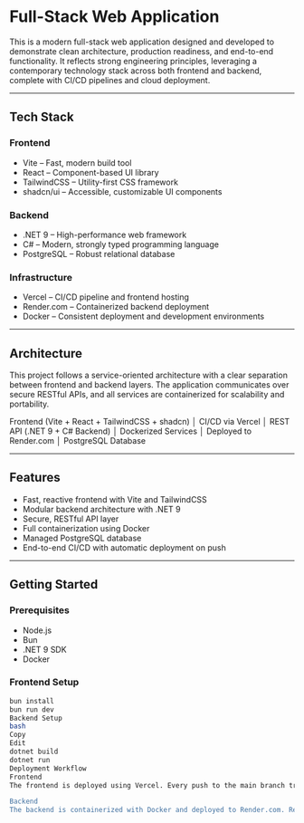 # Full-Stack Web Application

This is a modern full-stack web application designed and developed to demonstrate clean architecture, production readiness, and end-to-end functionality. It reflects strong engineering principles, leveraging a contemporary technology stack across both frontend and backend, complete with CI/CD pipelines and cloud deployment.

---

## Tech Stack

### Frontend

- Vite – Fast, modern build tool
- React – Component-based UI library
- TailwindCSS – Utility-first CSS framework
- shadcn/ui – Accessible, customizable UI components

### Backend

- .NET 9 – High-performance web framework
- C# – Modern, strongly typed programming language
- PostgreSQL – Robust relational database

### Infrastructure

- Vercel – CI/CD pipeline and frontend hosting
- Render.com – Containerized backend deployment
- Docker – Consistent deployment and development environments

---

## Architecture

This project follows a service-oriented architecture with a clear separation between frontend and backend layers. The application communicates over secure RESTful APIs, and all services are containerized for scalability and portability.

Frontend (Vite + React + TailwindCSS + shadcn)
│
CI/CD via Vercel
│
REST API
(.NET 9 + C# Backend)
│
Dockerized Services
│
Deployed to Render.com
│
PostgreSQL Database

---

## Features

- Fast, reactive frontend with Vite and TailwindCSS
- Modular backend architecture with .NET 9
- Secure, RESTful API layer
- Full containerization using Docker
- Managed PostgreSQL database
- End-to-end CI/CD with automatic deployment on push

---

## Getting Started

### Prerequisites

- Node.js
- Bun
- .NET 9 SDK
- Docker

### Frontend Setup

```bash
bun install
bun run dev
Backend Setup
bash
Copy
Edit
dotnet build
dotnet run
Deployment Workflow
Frontend
The frontend is deployed using Vercel. Every push to the main branch triggers an automatic build and deployment via Vercel's CI/CD pipeline.

Backend
The backend is containerized with Docker and deployed to Render.com. Render continuously monitors the source repository and redeploys on changes. It connects to a managed PostgreSQL instance for persistent data storage.
```

